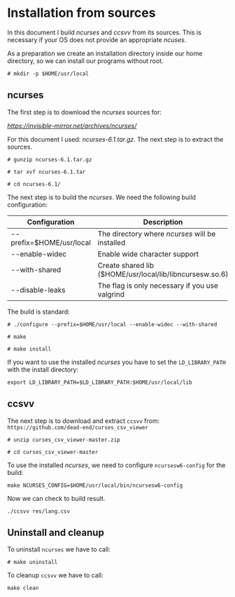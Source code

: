 # Installation from sources

In this document I build *ncurses* and *ccsvv* from its sources. This is necessary if your OS does not
provide an appropriate *ncuses*.

As a preparation we create an installation directory inside our home directory, so we can install our
programs without root.

```
# mkdir -p $HOME/usr/local
```

## ncurses

The first step is to download the *ncurses* sources for:

*https://invisible-mirror.net/archives/ncurses/*

For this document I used: *ncurses-6.1.tar.gz*. The next step is to extract the sources.


```
# gunzip ncurses-6.1.tar.gz

# tar xvf ncurses-6.1.tar

# cd ncurses-6.1/
```

The next step is to build the *ncurses*. We need the following build configuration:

Configuration|Description
-------------|-----------
--prefix=$HOME/usr/local|The directory where *ncurses* will be installed
--enable-widec|Enable wide character support
--with-shared|Create shared lib ($HOME/usr/local/lib/libncursesw.so.6)
--disable-leaks|The flag is only necessary if you use valgrind

The build is standard:

```
# ./configure --prefix=$HOME/usr/local --enable-widec --with-shared

# make

# make install
```

If you want to use the installed *ncurses* you have to set the `LD_LIBRARY_PATH` with
the install directory:

```
export LD_LIBRARY_PATH=$LD_LIBRARY_PATH:$HOME/usr/local/lib
```

## ccsvv

The next step is to download and extract `ccsvv` from: `https://github.com/dead-end/curses_csv_viewer` 


```
# unzip curses_csv_viewer-master.zip

# cd curses_csv_viewer-master
```
To use the installed *ncurses*, we need to configure `ncursesw6-config` for the build:

```
make NCURSES_CONFIG=$HOME/usr/local/bin/ncursesw6-config
```

Now we can check to build result.

```
./ccsvv res/lang.csv
```

## Uninstall and cleanup

To uninstall `ncurses` we have to call:

```
# make uninstall
```

To cleanup `ccsvv` we have to call:

```
make clean
```
